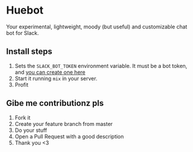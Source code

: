 Huebot
======

Your experimental, lightweight, moody (but useful) and customizable chat bot for Slack.

## Install steps

1. Sets the `SLACK_BOT_TOKEN` environment variable. It must be a bot token, and [you can create one here](https://my.slack.com/services/new/bot)
2. Start it running `mix` in your server.
3. Profit

## Gibe me contributionz pls

1. Fork it
2. Create your feature branch from master
3. Do your stuff
4. Open a Pull Request with a good description
5. Thank you <3
